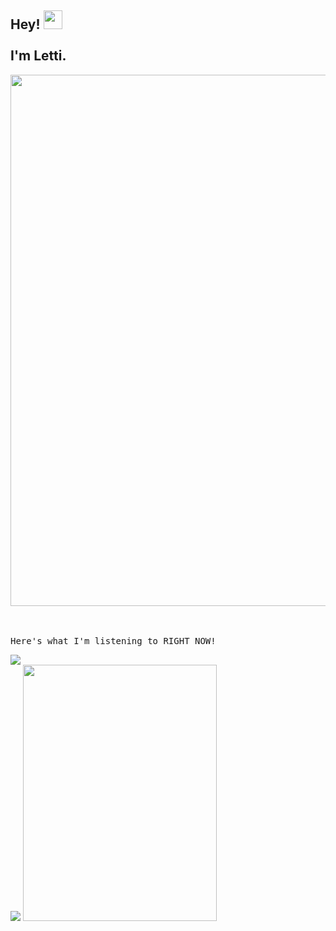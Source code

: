<h2> Hey! <img src="https://media.tenor.com/SNL9_xhZl9oAAAAi/waving-hand-joypixels.gif" width="30" /> <br /> <br /> I'm Letti.  </h2> 

<div align="center">
  <img src="https://gif-generator.ifiam.repl.co/projects.gif" width="850"/>
 </div>

<br />
<br />

<samp fontSize="20px"> Here's what I'm listening to RIGHT NOW! </samp>

<div>
      <td><img src="https://spotify-playing-letti42.onrender.com/title.svg" /></td>
  <br>
    <td><img src="https://spotify-playing-letti42.onrender.com/artist.svg" /></td>
  <tr>
    <td align="center" width="192">
      <a href="https://spotify-playing.ifiam.repl.co/link/player" target="_blank" width="192">
        <code><img src="https://spotify-playing-letti42.onrender.com/player.svg" width="310" height="410"  /></code>
      </a>
    </td>
  </tr>
</div>
 
 
 


<!--
**Letti42/Letti42** is a ✨ _special_ ✨ repository because its `README.md` (this file) appears on your GitHub profile.

Here are some ideas to get you started:

- 🔭 I’m currently working on ...
- 🌱 I’m currently learning ...
- 👯 I’m looking to collaborate on ...
- 🤔 I’m looking for help with ...
- 💬 Ask me about ...
- 📫 How to reach me: ...
- 😄 Pronouns: ...
- ⚡ Fun fact: ...
-->
